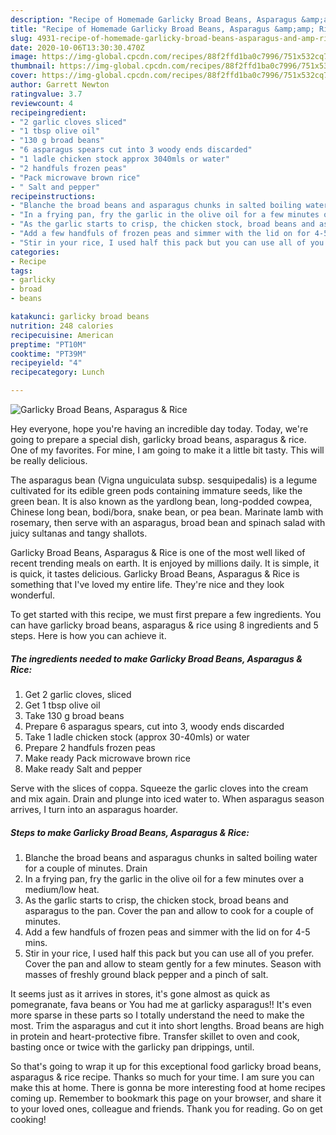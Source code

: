 ```yaml
---
description: "Recipe of Homemade Garlicky Broad Beans, Asparagus &amp;amp; Rice"
title: "Recipe of Homemade Garlicky Broad Beans, Asparagus &amp;amp; Rice"
slug: 4931-recipe-of-homemade-garlicky-broad-beans-asparagus-and-amp-rice
date: 2020-10-06T13:30:30.470Z
image: https://img-global.cpcdn.com/recipes/88f2ffd1ba0c7996/751x532cq70/garlicky-broad-beans-asparagus-rice-recipe-main-photo.jpg
thumbnail: https://img-global.cpcdn.com/recipes/88f2ffd1ba0c7996/751x532cq70/garlicky-broad-beans-asparagus-rice-recipe-main-photo.jpg
cover: https://img-global.cpcdn.com/recipes/88f2ffd1ba0c7996/751x532cq70/garlicky-broad-beans-asparagus-rice-recipe-main-photo.jpg
author: Garrett Newton
ratingvalue: 3.7
reviewcount: 4
recipeingredient:
- "2 garlic cloves sliced"
- "1 tbsp olive oil"
- "130 g broad beans"
- "6 asparagus spears cut into 3 woody ends discarded"
- "1 ladle chicken stock approx 3040mls or water"
- "2 handfuls frozen peas"
- "Pack microwave brown rice"
- " Salt and pepper"
recipeinstructions:
- "Blanche the broad beans and asparagus chunks in salted boiling water for a couple of minutes. Drain"
- "In a frying pan, fry the garlic in the olive oil for a few minutes over a medium/low heat."
- "As the garlic starts to crisp, the chicken stock, broad beans and asparagus to the pan. Cover the pan and allow to cook for a couple of minutes."
- "Add a few handfuls of frozen peas and simmer with the lid on for 4-5 mins."
- "Stir in your rice, I used half this pack but you can use all of you prefer. Cover the pan and allow to steam gently for a few minutes. Season with masses of freshly ground black pepper and a pinch of salt."
categories:
- Recipe
tags:
- garlicky
- broad
- beans

katakunci: garlicky broad beans 
nutrition: 248 calories
recipecuisine: American
preptime: "PT10M"
cooktime: "PT39M"
recipeyield: "4"
recipecategory: Lunch

---
```



![Garlicky Broad Beans, Asparagus &amp; Rice](https://img-global.cpcdn.com/recipes/88f2ffd1ba0c7996/751x532cq70/garlicky-broad-beans-asparagus-rice-recipe-main-photo.jpg)

Hey everyone, hope you're having an incredible day today. Today, we're going to prepare a special dish, garlicky broad beans, asparagus &amp; rice. One of my favorites. For mine, I am going to make it a little bit tasty. This will be really delicious.

The asparagus bean (Vigna unguiculata subsp. sesquipedalis) is a legume cultivated for its edible green pods containing immature seeds, like the green bean. It is also known as the yardlong bean, long-podded cowpea, Chinese long bean, bodi/bora, snake bean, or pea bean. Marinate lamb with rosemary, then serve with an asparagus, broad bean and spinach salad with juicy sultanas and tangy shallots.

Garlicky Broad Beans, Asparagus &amp; Rice is one of the most well liked of recent trending meals on earth. It is enjoyed by millions daily. It is simple, it is quick, it tastes delicious. Garlicky Broad Beans, Asparagus &amp; Rice is something that I've loved my entire life. They're nice and they look wonderful.


To get started with this recipe, we must first prepare a few ingredients. You can have garlicky broad beans, asparagus &amp; rice using 8 ingredients and 5 steps. Here is how you can achieve it.

<!--inarticleads1-->

##### The ingredients needed to make Garlicky Broad Beans, Asparagus &amp; Rice:

1. Get 2 garlic cloves, sliced
1. Get 1 tbsp olive oil
1. Take 130 g broad beans
1. Prepare 6 asparagus spears, cut into 3, woody ends discarded
1. Take 1 ladle chicken stock (approx 30-40mls) or water
1. Prepare 2 handfuls frozen peas
1. Make ready Pack microwave brown rice
1. Make ready  Salt and pepper


Serve with the slices of coppa. Squeeze the garlic cloves into the cream and mix again. Drain and plunge into iced water to. When asparagus season arrives, I turn into an asparagus hoarder. 

<!--inarticleads2-->

##### Steps to make Garlicky Broad Beans, Asparagus &amp; Rice:

1. Blanche the broad beans and asparagus chunks in salted boiling water for a couple of minutes. Drain
1. In a frying pan, fry the garlic in the olive oil for a few minutes over a medium/low heat.
1. As the garlic starts to crisp, the chicken stock, broad beans and asparagus to the pan. Cover the pan and allow to cook for a couple of minutes.
1. Add a few handfuls of frozen peas and simmer with the lid on for 4-5 mins.
1. Stir in your rice, I used half this pack but you can use all of you prefer. Cover the pan and allow to steam gently for a few minutes. Season with masses of freshly ground black pepper and a pinch of salt.


It seems just as it arrives in stores, it&#39;s gone almost as quick as pomegranate, fava beans or You had me at garlicky asparagus!! It&#39;s even more sparse in these parts so I totally understand the need to make the most. Trim the asparagus and cut it into short lengths. Broad beans are high in protein and heart-protective fibre. Transfer skillet to oven and cook, basting once or twice with the garlicky pan drippings, until. 

So that's going to wrap it up for this exceptional food garlicky broad beans, asparagus &amp; rice recipe. Thanks so much for your time. I am sure you can make this at home. There is gonna be more interesting food at home recipes coming up. Remember to bookmark this page on your browser, and share it to your loved ones, colleague and friends. Thank you for reading. Go on get cooking!

